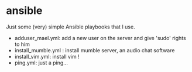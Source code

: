 # ansible

Just some (very) simple Ansible playbooks that I use.
* adduser_mael.yml: add a new user on the server and give 'sudo' rights to him
* install_mumble.yml : install mumble server, an audio chat software
* install_vim.yml: install vim !
* ping.yml: just a ping...